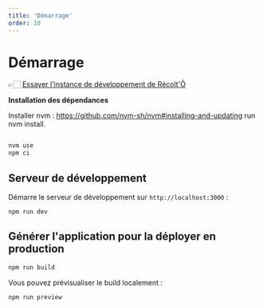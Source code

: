 ```yaml
---
title: 'Démarrage'
order: 10
---
```



# Démarrage

👉🏻 [Essayer l'instance de développement de Récolt'Ô](https://recolto.netlify.app/)


**Installation des dépendances**

Installer nvm : https://github.com/nvm-sh/nvm#installing-and-updating run nvm install.

```bash

nvm use
npm ci
```

## Serveur de développement

Démarre le serveur de développement sur `http://localhost:3000` :

```bash
npm run dev
```

## Générer l'application pour la déployer en production

```bash
npm run build
```

Vous pouvez prévisualiser le build localement :

```bash
npm run preview
```